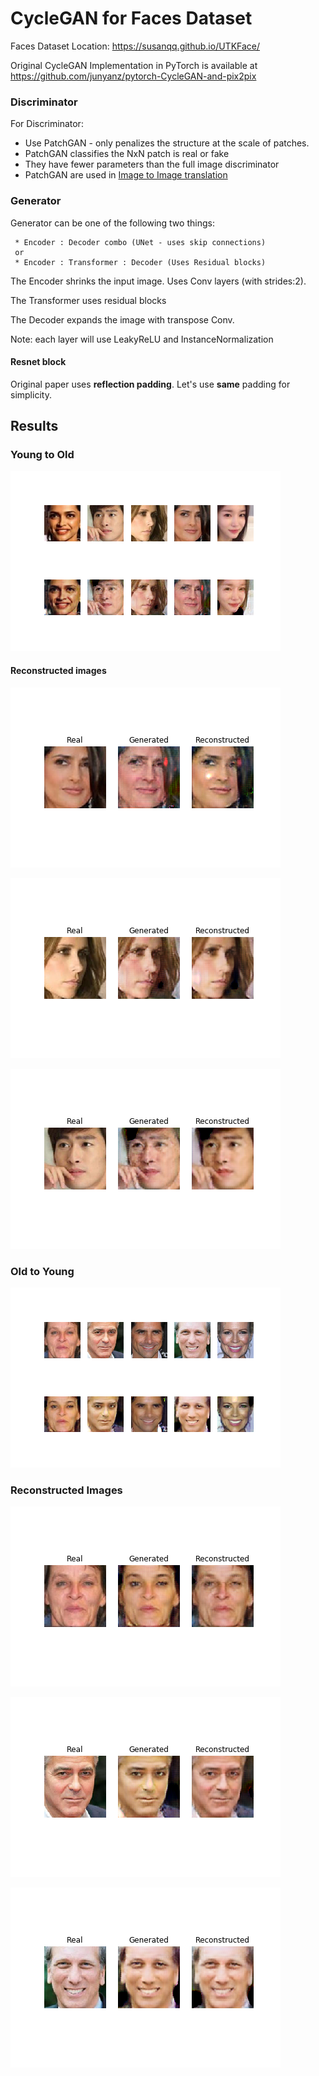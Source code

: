 # CycleGAN for Faces Dataset

Faces Dataset Location: <https://susanqq.github.io/UTKFace/>

Original CycleGAN Implementation in PyTorch is available at <https://github.com/junyanz/pytorch-CycleGAN-and-pix2pix>



### Discriminator

For Discriminator:

- Use PatchGAN - only penalizes the structure at the scale of patches.
- PatchGAN classifies the NxN patch is real or fake
- They have fewer parameters than the full image discriminator
- PatchGAN are used in [Image to Image translation](https://arxiv.org/pdf/1611.07004.pdf)

### Generator

Generator can be one of the following two things:

```
 * Encoder : Decoder combo (UNet - uses skip connections)
 or
 * Encoder : Transformer : Decoder (Uses Residual blocks)
```

The Encoder shrinks the input image. Uses Conv layers (with strides:2).

The Transformer uses residual blocks

The Decoder expands the image with transpose Conv.

Note: each layer will use LeakyReLU and InstanceNormalization

#### Resnet block

Original paper uses **reflection padding**. Let's use **same** padding for simplicity.



## Results



### Young to Old

![y2o](./group_images/y2o.png)



#### Reconstructed images



![plot_19](./young_to_old/plot_19.png)

![plot_18](./young_to_old/plot_18.png)

![plot_15](./young_to_old/plot_15.png)

### Old to Young

![o2y](./group_images/o2y.png)

### Reconstructed Images

![plot_65](./old_to_young/plot_65.png)

![plot_76](./old_to_young/plot_76.png)

![plot_83](./old_to_young/plot_83.png)

